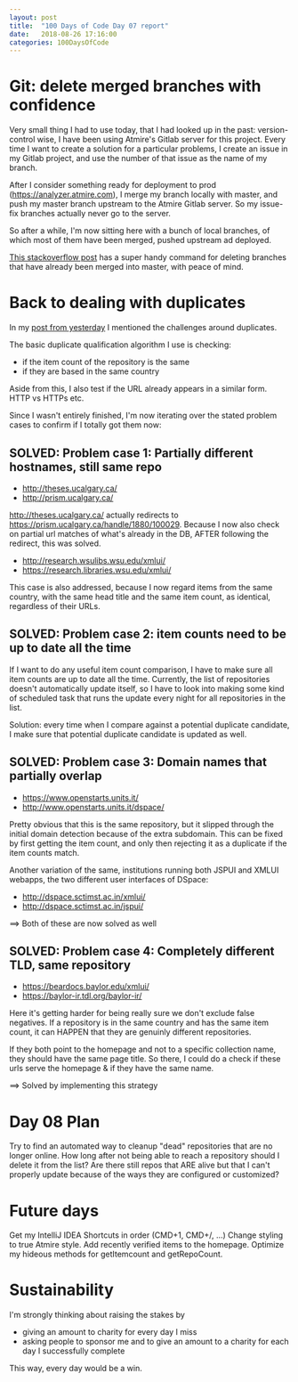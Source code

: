 ```yaml
---
layout: post
title:  "100 Days of Code Day 07 report"
date:   2018-08-26 17:16:00
categories: 100DaysOfCode
---
```


# Git: delete merged branches with confidence 

Very small thing I had to use today, that I had looked up in the past: version-control wise, I have been using Atmire's Gitlab server for this project. Every time I want to create a solution for a particular problems, I create an issue in my Gitlab project, and use the number of that issue as the name of my branch.

After I consider something ready for deployment to prod (https://analyzer.atmire.com), I merge my branch locally with master, and push my master branch upstream to the Atmire Gitlab server. So my issue-fix branches actually never go to the server.

So after a while, I'm now sitting here with a bunch of local branches, of which most of them have been merged, pushed upstream ad deployed.

[This stackoverflow post](https://stackoverflow.com/questions/6127328/how-can-i-delete-all-git-branches-which-have-been-merged) has a super handy command for deleting branches that have already been merged into master, with peace of mind.

# Back to dealing with duplicates

In my [post from yesterday](http://bram-atmire.github.io/100daysofcode/2018/08/25/100-days-of-code-day-06-duplicates.html) I mentioned the challenges around duplicates.

The basic duplicate qualification algorithm I use is checking:
* if the item count of the repository is the same
* if they are based in the same country

Aside from this, I also test if the URL already appears in a similar form. HTTP vs HTTPs etc.

Since I wasn't entirely finished, I'm now iterating over the stated problem cases to confirm if I totally got them now:

## SOLVED: Problem case 1: Partially different hostnames, still same repo

* http://theses.ucalgary.ca/  
* http://prism.ucalgary.ca/   

http://theses.ucalgary.ca/ actually redirects to https://prism.ucalgary.ca/handle/1880/100029. Because I now also check on partial url matches of what's already in the DB, AFTER following the redirect, this was solved.

* http://research.wsulibs.wsu.edu/xmlui/  
* https://research.libraries.wsu.edu/xmlui/

This case is also addressed, because I now regard items from the same country, with the same head title and the same item count, as identical, regardless of their URLs.

## SOLVED: Problem case 2: item counts need to be up to date all the time

If I want to do any useful item count comparison, I have to make sure all item counts are up to date all the time. Currently, the list of repositories doesn't automatically update itself, so I have to look into making some kind of scheduled task that runs the update every night for all repositories in the list.

Solution: every time when I compare against a potential duplicate candidate, I make sure that potential duplicate candidate is updated as well.

## SOLVED: Problem case 3: Domain names that partially overlap

* https://www.openstarts.units.it/    
* http://www.openstarts.units.it/dspace/  

Pretty obvious that this is the same repository, but it slipped through the initial domain detection because of the extra subdomain. This can be fixed by first getting the item count, and only then rejecting it as a duplicate if the item counts match.

Another variation of the same, institutions running both JSPUI and XMLUI webapps, the two different user interfaces of DSpace:

* http://dspace.sctimst.ac.in/xmlui/  
* http://dspace.sctimst.ac.in/jspui/  

==> Both of these are now solved as well

## SOLVED: Problem case 4: Completely different TLD, same repository

* https://beardocs.baylor.edu/xmlui/
* https://baylor-ir.tdl.org/baylor-ir/

Here it's getting harder for being really sure we don't exclude false negatives. If a repository is in the same country and has the same item count, it can HAPPEN that they are genuinly different repositories. 

If they both point to the homepage and not to a specific collection name, they should have the same page title. So there, I could do a check if these urls serve the homepage & if they have the same name.

==> Solved by implementing this strategy
  
# Day 08 Plan

Try to find an automated way to cleanup "dead" repositories that are no longer online. How long after not being able to reach a repository should I delete it from the list? Are there still repos that ARE alive but that I can't properly update because of the ways they are configured or customized?

# Future days

Get my IntelliJ IDEA Shortcuts in order (CMD+1, CMD+/, ...)
Change styling to true Atmire style.
Add recently verified items to the homepage.
Optimize my hideous methods for getItemcount and getRepoCount.

# Sustainability

I'm strongly thinking about raising the stakes by
* giving an amount to charity for every day I miss
* asking people to sponsor me and to give an amount to a charity for each day I successfully complete

This way, every day would be a win.
